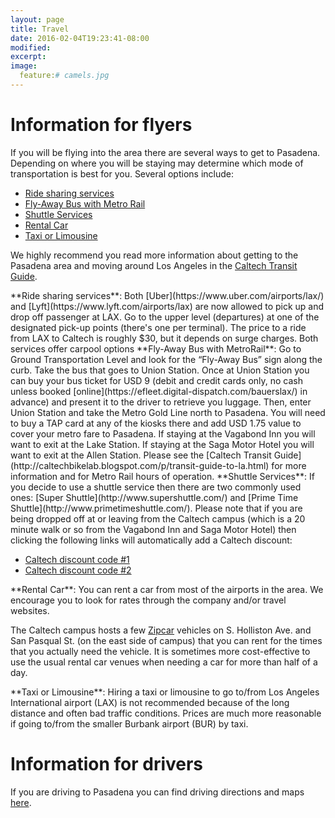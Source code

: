 ```yaml
---
layout: page
title: Travel
date: 2016-02-04T19:23:41-08:00
modified:
excerpt:
image:
  feature:# camels.jpg
---
```


# Information for flyers

If you will be flying into the area there are several ways to get to
Pasadena.  Depending on where you will be staying may determine which
mode of transportation is best for you. Several options include:

* [Ride sharing services](#rideshare)
* [Fly-Away Bus with Metro Rail](#fly-away)
* [Shuttle Services](#shuttle)
* [Rental Car](#rental)
* [Taxi or Limousine](#taxi)

We highly recommend you read more information about getting to the
Pasadena area and moving around Los Angeles in the
[Caltech Transit Guide](http://caltechbikelab.blogspot.com/p/transit-guide-to-la.html).

<a name="rideshare" />
**Ride sharing services**: Both [Uber](https://www.uber.com/airports/lax/) and
  [Lyft](https://www.lyft.com/airports/lax) are now allowed to pick up and
  drop off passenger at LAX. Go to the upper level (departures) at one of the
  designated pick-up points (there's one per terminal). The price to a ride from
  LAX to Caltech is roughly $30, but it depends on surge charges.
  Both services offer carpool options



<a name="fly-away" />
**Fly-Away Bus with MetroRail**: Go to Ground Transportation Level and
  look for the “Fly-Away Bus” sign along the curb. Take the bus that
  goes to Union Station. Once at Union Station you can buy your bus
  ticket for USD 9 (debit and credit cards only, no cash unless booked
  [online](https://efleet.digital-dispatch.com/bauerslax/) in advance)
  and present it to the driver to retrieve you luggage. Then, enter
  Union Station and take the Metro Gold Line north to Pasadena. You
  will need to buy a TAP card at any of the kiosks there and add
  USD 1.75 value to cover your metro fare to Pasadena. If staying at
  the Vagabond Inn you will want to exit at the Lake Station. If
  staying at the Saga Motor Hotel you will want to exit at the Allen
  Station. Please see the
  [Caltech Transit Guide](http://caltechbikelab.blogspot.com/p/transit-guide-to-la.html)
  for more information and for Metro Rail hours of operation.

<a name="shuttle" />
**Shuttle Services**: If you decide to use a shuttle service then
  there are two commonly used ones:
  [Super Shuttle](http://www.supershuttle.com/) and
  [Prime Time Shuttle](http://www.primetimeshuttle.com/). Please note
  that if you are being dropped off at or leaving from the Caltech
  campus (which is a 20 minute walk or so from the Vagabond Inn and
  Saga Motor Hotel) then clicking the following links will
  automatically add a Caltech discount:

* [Caltech discount code #1](http://www.supershuttle.com/default.aspx?GC=L3F94)
* [Caltech discount code #2](http://www.supershuttle.com/default.aspx?GC=MW26X)

<a name="rental" />
**Rental Car**: You can rent a car from most of the airports in the
  area. We encourage you to look for rates through the company and/or
  travel websites.

The Caltech campus hosts a few [Zipcar](http://www.zipcar.com/)
vehicles on S. Holliston Ave. and San Pasqual St. (on the east side of
campus) that you can rent for the times that you actually need the
vehicle. It is sometimes more cost-effective to use the usual rental
car venues when needing a car for more than half of a day.

<a name="taxi" />
**Taxi or Limousine**: Hiring a taxi or limousine to go to/from Los
  Angeles International airport (LAX) is not recommended because of
  the long distance and often bad traffic conditions. Prices are much
  more reasonable if going to/from the smaller Burbank airport (BUR)
  by taxi.


# Information for drivers

If you are driving to Pasadena you can find driving directions and
maps [here](http://www.admissions.caltech.edu/content/directions-and-maps).

